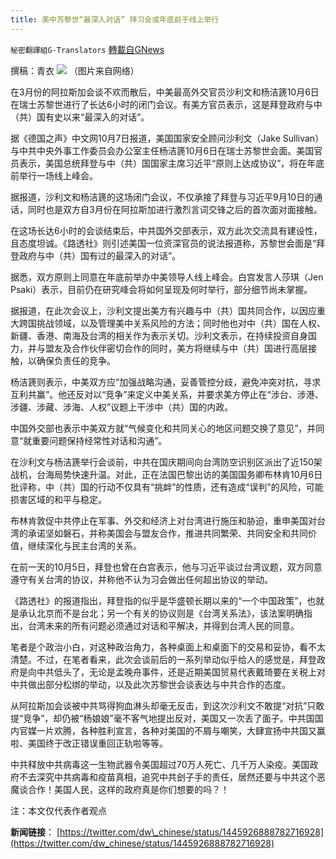 ```yaml
---
title: 美中苏黎世“最深入对话” 拜习会或年底前于线上举行
---
```

`秘密翻譯組G-Translators` [轉載自GNews](https://gnews.org/zh-hans/1578436/)

撰稿：青衣
![](https://assets.gnews.org/wp-content/uploads/2021/10/图片1-16.png)
（图片来自网络）

在3月份的阿拉斯加会谈不欢而散后，中美最高外交官员沙利文和杨洁篪10月6日在瑞士苏黎世进行了长达6小时的闭门会议。有美方官员表示，这是拜登政府与中（共）国有史以来“最深入的对话”。

据《德国之声》中文网10月7日报道，美国国家安全顾问沙利文（Jake Sullivan）与中共中央外事工作委员会办公室主任杨洁篪10月6日在瑞士苏黎世会面。美国官员表示，美国总统拜登与中（共）国国家主席习近平“原则上达成协议”，将在年底前举行一场线上峰会。

据报道，沙利文和杨洁篪的这场闭门会议，不仅承接了拜登与习近平9月10日的通话，同时也是双方自3月份在阿拉斯加进行激烈言词交锋之后的首次面对面接触。

在这场长达6小时的会谈结束后，中共国外交部表示，双方此次交流具有建设性，且态度坦诚。《路透社》则引述美国一位资深官员的说法报道称，苏黎世会面是“拜登政府与中（共）国有过的最深入的对话”。

据悉，双方原则上同意在年底前举办中美领导人线上峰会。白宫发言人莎琪（Jen Psaki）表示，目前仍在研究峰会将如何呈现及何时举行，部分细节尚未掌握。

据报道，在此次会议上，沙利文提出美方有兴趣与中（共）国共同合作，以因应重大跨国挑战领域，以及管理美中关系风险的方法；同时他也对中（共）国在人权、新疆、香港、南海及台湾的相关作为表示关切。沙利文表示，在持续投资自身国力，并与盟友及合作伙伴密切合作的同时，美方将继续与中（共）国进行高层接触，以确保负责任的竞争。

杨洁篪则表示，中美双方应“加强战略沟通，妥善管控分歧，避免冲突对抗，寻求互利共赢”。他还反对以“竞争”来定义中美关系，并要求美方停止在“涉台、涉港、涉疆、涉藏、涉海、人权”议题上干涉中（共）国的内政。

中国外交部也表示中美双方就“气候变化和共同关心的地区问题交换了意见”，并同意“就重要问题保持经常性对话和沟通”。

在沙利文与杨洁篪举行会谈前，中共在国庆期间向台湾防空识别区派出了近150架战机，台海局势快速升温。对此，正在法国巴黎出访的美国国务卿布林肯10月6日批评称，中（共）国的行动不仅具有“挑衅”的性质，还有造成“误判”的风险，可能损害区域的和平与稳定。

布林肯敦促中共停止在军事、外交和经济上对台湾进行施压和胁迫，重申美国对台湾的承诺坚如磐石，并称美国会与盟友合作，推进共同繁荣、共同安全和共同价值，继续深化与民主台湾的关系。

在前一天的10月5日，拜登也曾在白宫表示，他与习近平谈过台湾议题，双方同意遵守有关台湾的协议，并称他不认为习会做出任何超出协议的举动。

《路透社》的报道指出，拜登指的似乎是华盛顿长期以来的“一个中国政策”，也就是承认北京而不是台北；另一个有关的协议则是《台湾关系法》，该法案明确指出，台湾未来的所有问题必须通过对话和平解决，并得到台湾人民的同意。

笔者是个政治小白，对这种政治角力，各种桌面上和桌面下的交易和妥协，看不太清楚。不过，在笔者看来，此次会谈前后的一系列举动似乎给人的感觉是，拜登政府是向中共低头了，无论是孟晚舟事件，还是近期美国贸易代表戴琦要在关税上对中共做出部分松绑的举动，以及此次苏黎世会谈表达与中共合作的态度。

从阿拉斯加会谈被中共骂得狗血淋头却毫无反击，到这次沙利文不敢提“对抗”只敢提“竞争”，却仍被“杨娘娘”毫不客气地提出反对，美国又一次丢了面子。中共国国内官媒一片欢腾，各种胜利宣言，各种对美国的不屑与嘲笑，大肆宣扬中共国又赢啦、美国终于改正错误重回正轨啦等等。

中共释放中共病毒这一生物武器令美国超过70万人死亡、几千万人染疫。美国政府不去深究中共病毒和疫苗真相，追究中共刽子手的责任，居然还要与中共这个恶魔谈合作！美国人民，这样的政府真是你们想要的吗？！

注：本文仅代表作者观点

**新闻链接**： [https://twitter.com/dw\_chinese/status/1445926888782716928](https://twitter.com/dw_chinese/status/1445926888782716928)
